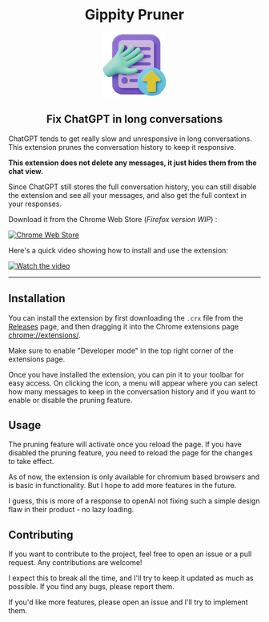 <h1 align="center">Gippity Pruner</h1>

<!-- Center align image -->

<p align="center">
  <img src="extension/icons/icon128.png" alt="Gippity Pruner Icon" width="128" height="128">
</p>

<h2 align="center">Fix ChatGPT in long conversations</h2>

ChatGPT tends to get really slow and unresponsive in long conversations. This extension prunes the conversation history to keep it responsive.

**This extension does not delete any messages, it just hides them from the chat view.**

Since ChatGPT still stores the full conversation history, you can still disable the extension and see all your messages, and also get the full context in your responses.

Download it from the Chrome Web Store (_Firefox version WIP_) :

[![Chrome Web Store](https://developer.chrome.com/static/docs/webstore/branding/image/UV4C4ybeBTsZt43U4xis.png)](https://chromewebstore.google.com/detail/flcfolhcheneokpdnacnngfjmgccbfop?utm_source=item-share-cb)

Here's a quick video showing how to install and use the extension:

[![Watch the video](assets/yt_thumb.png)](https://www.youtube.com/watch?v=EpX9YoTcZUQ)

---

## Installation

You can install the extension by first downloading the `.crx` file from the [Releases](https://github.com/sortedcord/gippity-pruner/releases/tag/v1.0.0.0) page, and then dragging it into the Chrome extensions page [chrome://extensions/](chrome://extensions/).

Make sure to enable "Developer mode" in the top right corner of the extensions page.

Once you have installed the extension, you can pin it to your toolbar for easy access. On clicking the icon, a menu will appear where you can select how many messages to keep in the conversation history and if you want to enable or disable the pruning feature.

## Usage

The pruning feature will activate once you reload the page. If you have disabled the pruning feature, you need to reload the page for the changes to take effect.

As of now, the extension is only available for chromium based browsers and is basic in functionality. But I hope to add more features in the future.

I guess, this is more of a response to openAI not fixing such a simple design flaw in their product - no lazy loading.

## Contributing

If you want to contribute to the project, feel free to open an issue or a pull request. Any contributions are welcome!

I expect this to break all the time, and I'll try to keep it updated as much as possible. If you find any bugs, please report them.

If you'd like more features, please open an issue and I'll try to implement them.
